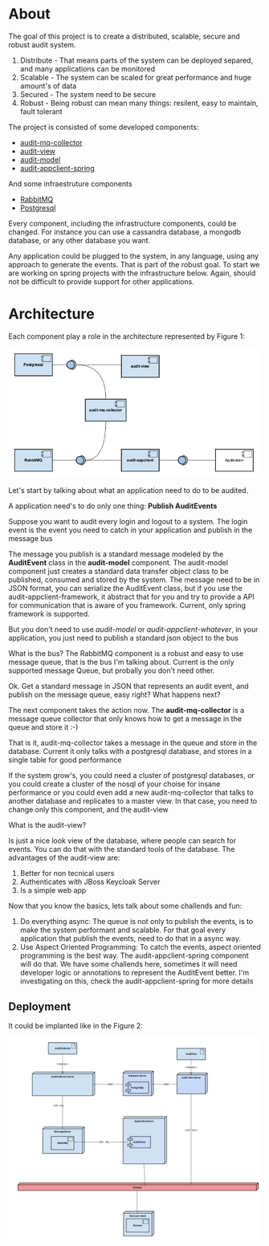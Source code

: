 # About

The goal of this project is to create a distributed, scalable, secure and robust audit system.

1. Distribute - That means parts of the system can be deployed separed, and many applications can be monitored
2. Scalable - The system can be scaled for great performance and huge amount's of data
3. Secured - The system need to be secure
4. Robust - Being robust can mean many things: resilent, easy to maintain, fault tolerant

The project is consisted of some developed components:

* [audit-mq-collector](https://github.com/crcpuc/audit-mq-collector)
* [audit-view](https://github.com/crcpuc/audit-view)
* [audit-model](https://github.com/crcpuc/audit-model)
* [audit-appclient-spring](https://github.com/crcpuc/audit-appclient-spring)

And some infraestruture components

* [RabbitMQ](https://www.rabbitmq.com/)
* [Postgresql](www.postgresql.org/)

Every component, including the infrastructure components, could be changed. For instance you can use a cassandra database, a mongodb database, or any other database you want.


Any application could be plugged to the system, in any language, using any approach to generate the events.
That is part of the robust goal. To start we are working on spring projects with the infrastructure below. Again, should not be difficult
to provide support for other applications.

# Architecture

Each component play a role in the architecture represented by Figure 1:

![components]

Let's start by talking about what an application need to do to be audited.

A application need's to do only one thing: **Publish AuditEvents**

Suppose you want to audit every login and logout to a system. The login event is the event you need to catch in your application and publish in the message bus

The message you publish is a standard message modeled by the **AuditEvent** class in the **audit-model** component. The audit-model component just
creates a standard data transfer object class to be published, consumed and stored by the system. The message need to be in JSON format, you can serialize the AuditEvent class, but
if you use the audit-appclient-framework, it abstract that for you and try to provide a API for communication that is aware of you framework. Current, only spring
framework is supported.

But you don't need to use *audit-model* or *audit-appclient-whatever*, in your application, you just need to publish a standard json object to the bus

What is the bus? The RabbitMQ component is a robust and easy to use message queue, that is the bus I'm talking about. Current is the only supported message Queue, but probally you don't need other.

Ok. Get a standard message in JSON that represents an audit event, and publish on the message queue, easy right? What happens next?

The next component takes the action now. The **audit-mq-collector** is a message queue collector that only knows how to get a message in the queue and store it :-)

That is it, audit-mq-collector takes a message in the queue and store in the database. Current it only talks with a postgresql database, and stores in a single table for good performance

If the system grow's, you could need a cluster of postgresql databases, or you could create a cluster of the nosql of your choise for insane performance
or you could even add a new audit-mq-collector that talks to another database and replicates to a master view. 
In that case, you need to change only this component, and the audit-view

What is the audit-view?

Is just a nice look view of the database, where people can search for events. You can do that with the standard tools of the database. The advantages 
of the audit-view are:

1. Better for non tecnical users
2. Authenticates with JBoss Keycloak Server
3. Is a simple web app

Now that you know the basics, lets talk about some challends and fun:

1. Do everything async: The queue is not only to publish the events, is to make the system performant and scalable. For that goal every application that publish the events, need to do that 
in a async way.
2. Use Aspect Oriented Programming: To catch the events, aspect oriented programming is the best way. The audit-appclient-spring component will do that. We have some challends here,
sometimes it will need developer logic or annotations to represent the AuditEvent better. I'm investigating on this, check the audit-appclient-spring for more details

## Deployment

It could be implanted like in the Figure 2:

![deployment]




[deployment]: images/deployment_diagram.png "Deployment Diagram"
[components]: images/component_diagram.png "Component Diagram"